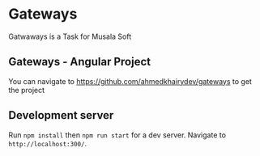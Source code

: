 # Gateways
Gatwaways is a Task for Musala Soft

## Gateways - Angular Project

You can navigate to https://github.com/ahmedkhairydev/gateways to get the project

## Development server

Run `npm install` then `npm run start` for a dev server. Navigate to `http://localhost:300/`.